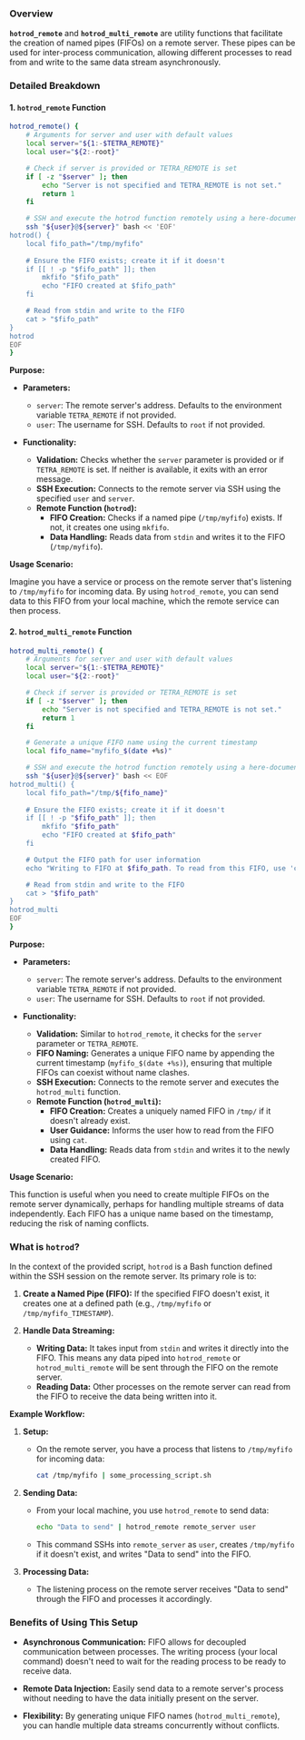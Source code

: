 ### Overview

**`hotrod_remote`** and **`hotrod_multi_remote`** are utility functions that facilitate the creation of named pipes (FIFOs) on a remote server. These pipes can be used for inter-process communication, allowing different processes to read from and write to the same data stream asynchronously.

### Detailed Breakdown

#### 1. `hotrod_remote` Function

```bash
hotrod_remote() {
    # Arguments for server and user with default values
    local server="${1:-$TETRA_REMOTE}"
    local user="${2:-root}"

    # Check if server is provided or TETRA_REMOTE is set
    if [ -z "$server" ]; then
        echo "Server is not specified and TETRA_REMOTE is not set."
        return 1
    fi

    # SSH and execute the hotrod function remotely using a here-document
    ssh "${user}@${server}" bash << 'EOF'
hotrod() {
    local fifo_path="/tmp/myfifo"
    
    # Ensure the FIFO exists; create it if it doesn't
    if [[ ! -p "$fifo_path" ]]; then
        mkfifo "$fifo_path"
        echo "FIFO created at $fifo_path"
    fi

    # Read from stdin and write to the FIFO
    cat > "$fifo_path"
}
hotrod
EOF
}
```

**Purpose:**

- **Parameters:**
  - `server`: The remote server's address. Defaults to the environment variable `TETRA_REMOTE` if not provided.
  - `user`: The username for SSH. Defaults to `root` if not provided.

- **Functionality:**
  - **Validation:** Checks whether the `server` parameter is provided or if `TETRA_REMOTE` is set. If neither is available, it exits with an error message.
  - **SSH Execution:** Connects to the remote server via SSH using the specified `user` and `server`.
  - **Remote Function (`hotrod`):**
    - **FIFO Creation:** Checks if a named pipe (`/tmp/myfifo`) exists. If not, it creates one using `mkfifo`.
    - **Data Handling:** Reads data from `stdin` and writes it to the FIFO (`/tmp/myfifo`).

**Usage Scenario:**

Imagine you have a service or process on the remote server that's listening to `/tmp/myfifo` for incoming data. By using `hotrod_remote`, you can send data to this FIFO from your local machine, which the remote service can then process.

#### 2. `hotrod_multi_remote` Function

```bash
hotrod_multi_remote() {
    # Arguments for server and user with default values
    local server="${1:-$TETRA_REMOTE}"
    local user="${2:-root}"

    # Check if server is provided or TETRA_REMOTE is set
    if [ -z "$server" ]; then
        echo "Server is not specified and TETRA_REMOTE is not set."
        return 1
    fi

    # Generate a unique FIFO name using the current timestamp
    local fifo_name="myfifo_$(date +%s)"

    # SSH and execute the hotrod function remotely using a here-document
    ssh "${user}@${server}" bash << EOF
hotrod_multi() {
    local fifo_path="/tmp/${fifo_name}"
    
    # Ensure the FIFO exists; create it if it doesn't
    if [[ ! -p "$fifo_path" ]]; then
        mkfifo "$fifo_path"
        echo "FIFO created at $fifo_path"
    fi

    # Output the FIFO path for user information
    echo "Writing to FIFO at $fifo_path. To read from this FIFO, use 'cat $fifo_path' on the server."

    # Read from stdin and write to the FIFO
    cat > "$fifo_path"
}
hotrod_multi
EOF
}
```

**Purpose:**

- **Parameters:**
  - `server`: The remote server's address. Defaults to the environment variable `TETRA_REMOTE` if not provided.
  - `user`: The username for SSH. Defaults to `root` if not provided.

- **Functionality:**
  - **Validation:** Similar to `hotrod_remote`, it checks for the `server` parameter or `TETRA_REMOTE`.
  - **FIFO Naming:** Generates a unique FIFO name by appending the current timestamp (`myfifo_$(date +%s)`), ensuring that multiple FIFOs can coexist without name clashes.
  - **SSH Execution:** Connects to the remote server and executes the `hotrod_multi` function.
  - **Remote Function (`hotrod_multi`):**
    - **FIFO Creation:** Creates a uniquely named FIFO in `/tmp/` if it doesn't already exist.
    - **User Guidance:** Informs the user how to read from the FIFO using `cat`.
    - **Data Handling:** Reads data from `stdin` and writes it to the newly created FIFO.

**Usage Scenario:**

This function is useful when you need to create multiple FIFOs on the remote server dynamically, perhaps for handling multiple streams of data independently. Each FIFO has a unique name based on the timestamp, reducing the risk of naming conflicts.

### What is `hotrod`?

In the context of the provided script, `hotrod` is a Bash function defined within the SSH session on the remote server. Its primary role is to:

1. **Create a Named Pipe (FIFO):** If the specified FIFO doesn't exist, it creates one at a defined path (e.g., `/tmp/myfifo` or `/tmp/myfifo_TIMESTAMP`).

2. **Handle Data Streaming:**
   - **Writing Data:** It takes input from `stdin` and writes it directly into the FIFO. This means any data piped into `hotrod_remote` or `hotrod_multi_remote` will be sent through the FIFO on the remote server.
   - **Reading Data:** Other processes on the remote server can read from the FIFO to receive the data being written into it.

**Example Workflow:**

1. **Setup:**
   - On the remote server, you have a process that listens to `/tmp/myfifo` for incoming data:
     ```bash
     cat /tmp/myfifo | some_processing_script.sh
     ```

2. **Sending Data:**
   - From your local machine, you use `hotrod_remote` to send data:
     ```bash
     echo "Data to send" | hotrod_remote remote_server user
     ```
   - This command SSHs into `remote_server` as `user`, creates `/tmp/myfifo` if it doesn't exist, and writes "Data to send" into the FIFO.

3. **Processing Data:**
   - The listening process on the remote server receives "Data to send" through the FIFO and processes it accordingly.

### Benefits of Using This Setup

- **Asynchronous Communication:** FIFO allows for decoupled communication between processes. The writing process (your local command) doesn't need to wait for the reading process to be ready to receive data.
  
- **Remote Data Injection:** Easily send data to a remote server's process without needing to have the data initially present on the server.

- **Flexibility:** By generating unique FIFO names (`hotrod_multi_remote`), you can handle multiple data streams concurrently without conflicts.

